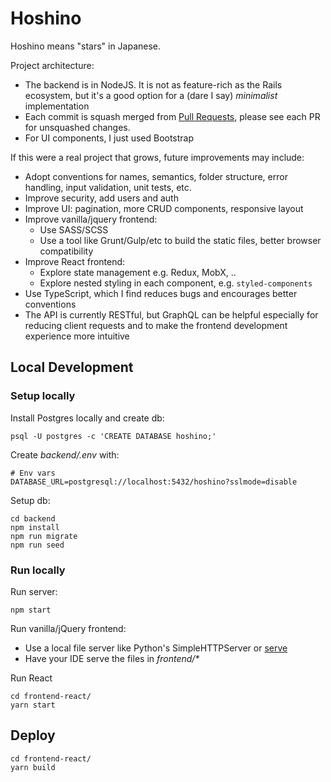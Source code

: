 # Hoshino

Hoshino means "stars" in Japanese.

Project architecture:
- The backend is in NodeJS. It is not as feature-rich as the Rails ecosystem, but it's a good option for a (dare I say) _minimalist_ implementation
- Each commit is squash merged from [Pull Requests](https://github.com/one-shots/hoshino/pulls), please see each PR for unsquashed changes.
- For UI components, I just used Bootstrap

If this were a real project that grows, future improvements may include:
- Adopt conventions for names, semantics, folder structure, error handling, input validation, unit tests, etc.
- Improve security, add users and auth
- Improve UI: pagination, more CRUD components, responsive layout
- Improve vanilla/jquery frontend:
    - Use SASS/SCSS
    - Use a tool like Grunt/Gulp/etc to build the static files, better browser compatibility
- Improve React frontend:
    - Explore state management e.g. Redux, MobX, ..
    - Explore nested styling in each component, e.g. `styled-components`
- Use TypeScript, which I find reduces bugs and encourages better conventions
- The API is currently RESTful, but GraphQL can be helpful especially for reducing client requests and to make the frontend development experience more intuitive

## Local Development

### Setup locally
Install Postgres locally and create db:

```shell script
psql -U postgres -c 'CREATE DATABASE hoshino;'
```

Create _backend/.env_ with:

```shell script
# Env vars
DATABASE_URL=postgresql://localhost:5432/hoshino?sslmode=disable
``` 

Setup db:

```shell script
cd backend
npm install
npm run migrate
npm run seed
```

### Run locally

Run server:

```shell script
npm start
```

Run vanilla/jQuery frontend:
- Use a local file server like Python's SimpleHTTPServer or [serve](https://www.npmjs.com/package/serve) 
- Have your IDE serve the files in _frontend/*_


Run React 

```shell script
cd frontend-react/
yarn start
``` 

## Deploy

```shell script
cd frontend-react/
yarn build
```